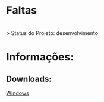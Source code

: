 <h1> Faltas </h1><br>
> Status do Projeto: desenvolvimento
<br>
<h1>Informações:</h1>

<h2>Downloads:</h2>
<a href='https://github.com/MateusParra/Faltas/raw/refs/heads/main/dist/faltas.exe'>Windows</a>
